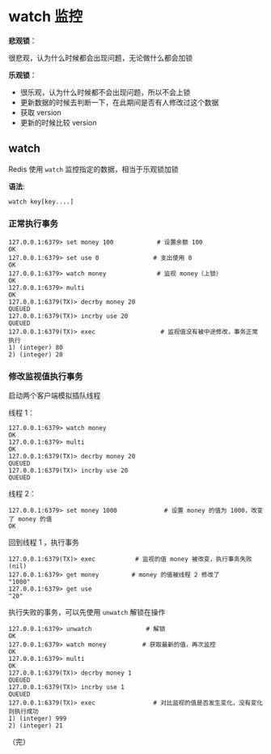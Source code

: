 # watch 监控

**悲观锁**：

很悲观，认为什么时候都会出现问题，无论做什么都会加锁

**乐观锁**：

- 很乐观，认为什么时候都不会出现问题，所以不会上锁
- 更新数据的时候去判断一下，在此期间是否有人修改过这个数据
- 获取 version
- 更新的时候比较 version

## watch

Redis 使用 `watch` 监控指定的数据，相当于乐观锁加锁

**语法**:

```shell
watch key[key....]
```

### 正常执行事务

```shell
127.0.0.1:6379> set money 100            # 设置余额 100
OK 
127.0.0.1:6379> set use 0               # 支出使用 0
OK
127.0.0.1:6379> watch money              # 监视 money（上锁）
OK
127.0.0.1:6379> multi
OK
127.0.0.1:6379(TX)> decrby money 20
QUEUED
127.0.0.1:6379(TX)> incrby use 20
QUEUED
127.0.0.1:6379(TX)> exec                  # 监视值没有被中途修改，事务正常执行
1) (integer) 80
2) (integer) 20

```

### 修改监视值执行事务

启动两个客户端模拟插队线程

线程 1：

```shell
127.0.0.1:6379> watch money
OK
127.0.0.1:6379> multi
OK
127.0.0.1:6379(TX)> decrby money 20
QUEUED
127.0.0.1:6379(TX)> incrby use 20
QUEUED
```

线程 2：

```shell
127.0.0.1:6379> set money 1000             # 设置 money 的值为 1000，改变了 money 的值
OK
```

回到线程 1 ，执行事务

```shell
127.0.0.1:6379(TX)> exec           # 监视的值 money 被改变，执行事务失败
(nil)
127.0.0.1:6379> get money         # money 的值被线程 2 修改了
"1000"
127.0.0.1:6379> get use
"20"
```

执行失败的事务，可以先使用 `unwatch` 解锁在操作

```shell
127.0.0.1:6379> unwatch               # 解锁
OK
127.0.0.1:6379> watch money          # 获取最新的值，再次监控
OK
127.0.0.1:6379> multi
OK
127.0.0.1:6379(TX)> decrby money 1
QUEUED
127.0.0.1:6379(TX)> incrby use 1
QUEUED
127.0.0.1:6379(TX)> exec                # 对比监视的值是否发生变化，没有变化则执行成功
1) (integer) 999
2) (integer) 21
```

（完）